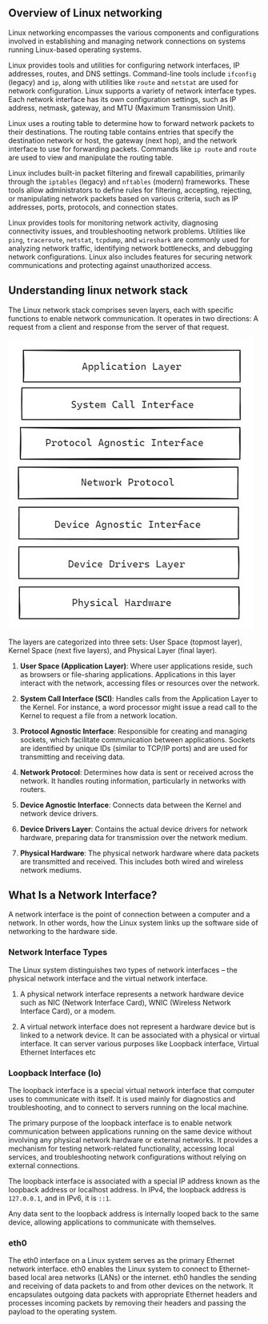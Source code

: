 ## Overview of Linux networking

Linux networking encompasses the various components and configurations involved in establishing and managing network connections on systems running Linux-based operating systems.

Linux provides tools and utilities for configuring network interfaces, IP addresses, routes, and DNS settings. Command-line tools include `ifconfig` (legacy) and `ip`, along with utilities like `route` and `netstat` are used for network configuration. Linux supports a variety of network interface types. Each network interface has its own configuration settings, such as IP address, netmask, gateway, and MTU (Maximum Transmission Unit).

Linux uses a routing table to determine how to forward network packets to their destinations. The routing table contains entries that specify the destination network or host, the gateway (next hop), and the network interface to use for forwarding packets. Commands like `ip route` and `route` are used to view and manipulate the routing table.

Linux includes built-in packet filtering and firewall capabilities, primarily through the `iptables` (legacy) and `nftables` (modern) frameworks. These tools allow administrators to define rules for filtering, accepting, rejecting, or manipulating network packets based on various criteria, such as IP addresses, ports, protocols, and connection states.

Linux provides tools for monitoring network activity, diagnosing connectivity issues, and troubleshooting network problems. Utilities like `ping`, `traceroute`, `netstat`, `tcpdump`, and `wireshark` are commonly used for analyzing network traffic, identifying network bottlenecks, and debugging network configurations. Linux also includes features for securing network communications and protecting against unauthorized access.

## Understanding linux network stack

The Linux network stack comprises seven layers, each with specific functions to enable network communication. It operates in two directions: A request from a client and response from the server of that request.

![alt text](./images/networkstack.png)

The layers are categorized into three sets: User Space (topmost layer), Kernel Space (next five layers), and Physical Layer (final layer).

1. **User Space (Application Layer)**: Where user applications reside, such as browsers or file-sharing applications. Applications in this layer interact with the network, accessing files or resources over the network.

2. **System Call Interface (SCI)**: Handles calls from the Application Layer to the Kernel. For instance, a word processor might issue a read call to the Kernel to request a file from a network location.

3. **Protocol Agnostic Interface**: Responsible for creating and managing sockets, which facilitate communication between applications. Sockets are identified by unique IDs (similar to TCP/IP ports) and are used for transmitting and receiving data.

4. **Network Protocol**: Determines how data is sent or received across the network. It handles routing information, particularly in networks with routers.

5. **Device Agnostic Interface**: Connects data between the Kernel and network device drivers.

6. **Device Drivers Layer**: Contains the actual device drivers for network hardware, preparing data for transmission over the network medium.

7. **Physical Hardware**: The physical network hardware where data packets are transmitted and received. This includes both wired and wireless network mediums.

## What Is a Network Interface?

A network interface is the point of connection between a computer and a network. In other words, how the Linux system links up the software side of networking to the hardware side.

### Network Interface Types
The Linux system distinguishes two types of network interfaces – the physical network interface and the virtual network interface.

1. A physical network interface represents a network hardware device such as NIC (Network Interface Card), WNIC (Wireless Network Interface Card), or a modem.

2. A virtual network interface does not represent a hardware device but is linked to a network device. It can be associated with a physical or virtual interface. It can server various purposes like Loopback interface, Virtual Ethernet Interfaces etc

### Loopback Interface (lo)

The loopback interface is a special virtual network interface that computer uses to communicate with itself. It is used mainly for diagnostics and troubleshooting, and to connect to servers running on the local machine.

The primary purpose of the loopback interface is to enable network communication between applications running on the same device without involving any physical network hardware or external networks.
It provides a mechanism for testing network-related functionality, accessing local services, and troubleshooting network configurations without relying on external connections.

The loopback interface is associated with a special IP address known as the loopback address or localhost address. In IPv4, the loopback address is `127.0.0.1`, and in IPv6, it is `::1`.

Any data sent to the loopback address is internally looped back to the same device, allowing applications to communicate with themselves.

### eth0

The eth0 interface on a Linux system serves as the primary Ethernet network interface. eth0 enables the Linux system to connect to Ethernet-based local area networks (LANs) or the internet. eth0 handles the sending and receiving of data packets to and from other devices on the network. It encapsulates outgoing data packets with appropriate Ethernet headers and processes incoming packets by removing their headers and passing the payload to the operating system.

